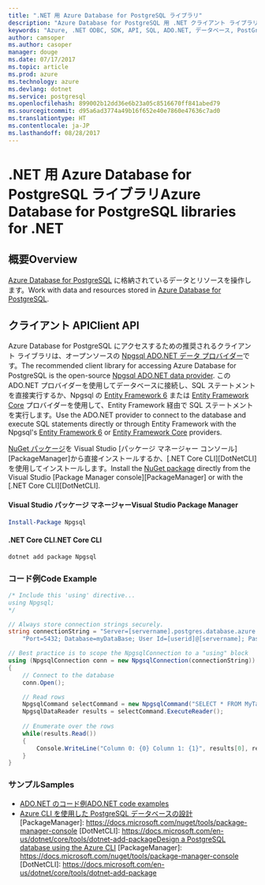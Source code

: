 ```yaml
---
title: ".NET 用 Azure Database for PostgreSQL ライブラリ"
description: "Azure Database for PostgreSQL 用 .NET クライアント ライブラリのリファレンス ドキュメント"
keywords: "Azure, .NET ODBC, SDK, API, SQL, ADO.NET, データベース, PostGres, PostgreSQL"
author: camsoper
ms.author: casoper
manager: douge
ms.date: 07/17/2017
ms.topic: article
ms.prod: azure
ms.technology: azure
ms.devlang: dotnet
ms.service: postgresql
ms.openlocfilehash: 899002b12dd36e6b23a05c8516670ff841abed79
ms.sourcegitcommit: d95a6ad3774a49b16f652e40e7860e47636c7ad0
ms.translationtype: HT
ms.contentlocale: ja-JP
ms.lasthandoff: 08/28/2017
---
```

# <a name="azure-database-for-postgresql-libraries-for-net"></a><span data-ttu-id="88d20-104">.NET 用 Azure Database for PostgreSQL ライブラリ</span><span class="sxs-lookup"><span data-stu-id="88d20-104">Azure Database for PostgreSQL libraries for .NET</span></span>

## <a name="overview"></a><span data-ttu-id="88d20-105">概要</span><span class="sxs-lookup"><span data-stu-id="88d20-105">Overview</span></span>

<span data-ttu-id="88d20-106">[Azure Database for PostgreSQL](https://docs.microsoft.com/azure/postgresql/) に格納されているデータとリソースを操作します。</span><span class="sxs-lookup"><span data-stu-id="88d20-106">Work with data and resources stored in [Azure Database for PostgreSQL](https://docs.microsoft.com/azure/postgresql/).</span></span>

## <a name="client-api"></a><span data-ttu-id="88d20-107">クライアント API</span><span class="sxs-lookup"><span data-stu-id="88d20-107">Client API</span></span>

<span data-ttu-id="88d20-108">Azure Database for PostgreSQL にアクセスするための推奨されるクライアント ライブラリは、オープンソースの [Npgsql ADO.NET データ プロバイダー](http://www.npgsql.org/)です。</span><span class="sxs-lookup"><span data-stu-id="88d20-108">The recommended client library for accessing Azure Database for PostgreSQL is the open-source [Npgsql ADO.NET data provider](http://www.npgsql.org/).</span></span> <span data-ttu-id="88d20-109">この ADO.NET プロバイダーを使用してデータベースに接続し、SQL ステートメントを直接実行するか、Npgsql の [Entity Framework 6](http://www.npgsql.org/ef6/index.html) または [Entity Framework Core](http://www.npgsql.org/efcore/index.html) プロバイダーを使用して、Entity Framework 経由で SQL ステートメントを実行します。</span><span class="sxs-lookup"><span data-stu-id="88d20-109">Use the ADO.NET provider to connect to the database and execute SQL statements directly or through Entity Framework with the Npgsql's [Entity Framework 6](http://www.npgsql.org/ef6/index.html) or [Entity Framework Core](http://www.npgsql.org/efcore/index.html) providers.</span></span>

<span data-ttu-id="88d20-110">[NuGet パッケージ](https://www.nuget.org/packages/Npgsql)を Visual Studio [パッケージ マネージャー コンソール][PackageManager]から直接インストールするか、[.NET Core CLI][DotNetCLI] を使用してインストールします。</span><span class="sxs-lookup"><span data-stu-id="88d20-110">Install the [NuGet package](https://www.nuget.org/packages/Npgsql) directly from the Visual Studio [Package Manager console][PackageManager] or with the [.NET Core CLI][DotNetCLI].</span></span>

#### <a name="visual-studio-package-manager"></a><span data-ttu-id="88d20-111">Visual Studio パッケージ マネージャー</span><span class="sxs-lookup"><span data-stu-id="88d20-111">Visual Studio Package Manager</span></span>

```powershell
Install-Package Npgsql
```

#### <a name="net-core-cli"></a><span data-ttu-id="88d20-112">.NET Core CLI</span><span class="sxs-lookup"><span data-stu-id="88d20-112">.NET Core CLI</span></span>

```bash
dotnet add package Npgsql
```

### <a name="code-example"></a><span data-ttu-id="88d20-113">コード例</span><span class="sxs-lookup"><span data-stu-id="88d20-113">Code Example</span></span>

```csharp
/* Include this 'using' directive...
using Npgsql;
*/

// Always store connection strings securely. 
string connectionString = "Server=[servername].postgres.database.azure.com; " +
    "Port=5432; Database=myDataBase; User Id=[userid]@[servername]; Password=password;";

// Best practice is to scope the NpgsqlConnection to a "using" block
using (NpgsqlConnection conn = new NpgsqlConnection(connectionString))
{
    // Connect to the database
    conn.Open();

    // Read rows
    NpgsqlCommand selectCommand = new NpgsqlCommand("SELECT * FROM MyTable", conn);
    NpgsqlDataReader results = selectCommand.ExecuteReader();
    
    // Enumerate over the rows
    while(results.Read())
    {
        Console.WriteLine("Column 0: {0} Column 1: {1}", results[0], results[1]);
    }
}
```

### <a name="samples"></a><span data-ttu-id="88d20-114">サンプル</span><span class="sxs-lookup"><span data-stu-id="88d20-114">Samples</span></span>

- [<span data-ttu-id="88d20-115">ADO.NET のコード例</span><span class="sxs-lookup"><span data-stu-id="88d20-115">ADO.NET code examples</span></span>](/dotnet/framework/data/adonet/ado-net-code-examples)
- <span data-ttu-id="88d20-116">[Azure CLI を使用した PostgreSQL データベースの設計](https://docs.microsoft.com/azure/postgresql/tutorial-design-database-using-azure-cli) [PackageManager]: https://docs.microsoft.com/nuget/tools/package-manager-console [DotNetCLI]: https://docs.microsoft.com/en-us/dotnet/core/tools/dotnet-add-package</span><span class="sxs-lookup"><span data-stu-id="88d20-116">[Design a PostgreSQL database using the Azure CLI](https://docs.microsoft.com/azure/postgresql/tutorial-design-database-using-azure-cli) [PackageManager]: https://docs.microsoft.com/nuget/tools/package-manager-console [DotNetCLI]: https://docs.microsoft.com/en-us/dotnet/core/tools/dotnet-add-package</span></span>